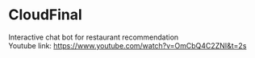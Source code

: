 # CloudFinal
Interactive chat bot for restaurant recommendation   
Youtube link: https://www.youtube.com/watch?v=OmCbQ4C2ZNI&t=2s
